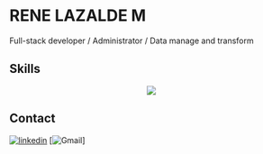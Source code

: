 # RENE LAZALDE M

Full-stack developer / Administrator / Data manage and transform


## Skills
<p align="center">
  <a href="https://skillicons.dev">
    <img src="https://skillicons.dev/icons?i=react,vite,vue,nuxtjs,docker,git,nodejs,express,nestjs,graphql,postman,py,php,js,ts,md,postgres,mysql,mongodb,sequelize,git,firebase,pinia,ai,bootstrap,vuetify,css,tailwind,html,netlify,vercel,npm," />
  </a>
</p>

## Contact


[![linkedin](https://skillicons.dev/icons?i=linkedin&theme=light)](https://www.linkedin.com/in/rene-lazalde)
[![Gmail](https://skillicons.dev/icons?i=gmail&theme=light)]
